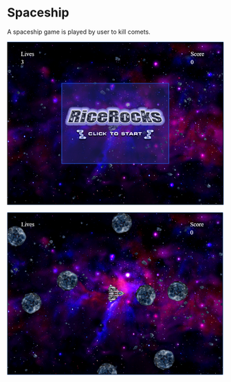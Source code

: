 # Spaceship
A spaceship game is played by user to kill comets.

![image-1](https://raw.githubusercontent.com/ukhanedian/Spaceship/master/Screenshots/Spaceship1.PNG)

![image-2](https://raw.githubusercontent.com/ukhanedian/Spaceship/master/Screenshots/Spaceship2.PNG)
